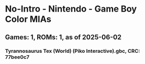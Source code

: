 # No-Intro - Nintendo - Game Boy Color MIAs
## Games: 1, ROMs: 1, as of 2025-06-02

### Tyrannosaurus Tex (World) (Piko Interactive).gbc, CRC: 77bee0c7
